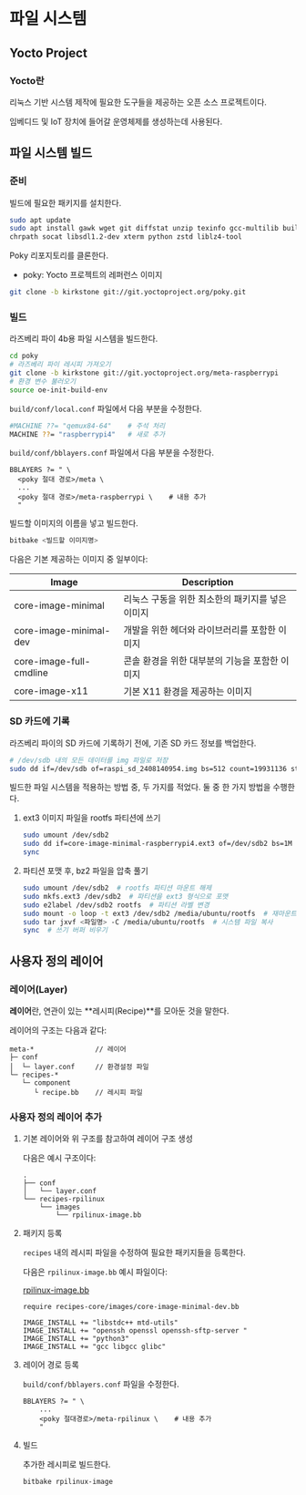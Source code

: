# 파일 시스템

## Yocto Project

### Yocto란

리눅스 기반 시스템 제작에 필요한 도구들을 제공하는 오픈 소스 프로젝트이다.

임베디드 및 IoT 장치에 들어갈 운영체제를 생성하는데 사용된다.

## 파일 시스템 빌드

### 준비

빌드에 필요한 패키지를 설치한다.

```bash
sudo apt update
sudo apt install gawk wget git diffstat unzip texinfo gcc-multilib build-essential \
chrpath socat libsdl1.2-dev xterm python zstd liblz4-tool
```

Poky 리포지토리를 클론한다.

- poky: Yocto 프로젝트의 레퍼런스 이미지

```bash
git clone -b kirkstone git://git.yoctoproject.org/poky.git
```

### 빌드

라즈베리 파이 4b용 파일 시스템을 빌드한다.

```bash
cd poky
# 라즈베리 파이 레시피 가져오기
git clone -b kirkstone git://git.yoctoproject.org/meta-raspberrypi
# 환경 변수 불러오기
source oe-init-build-env
```

`build/conf/local.conf` 파일에서 다음 부분을 수정한다.

```bash
#MACHINE ??= "qemux84-64"    # 주석 처리
MACHINE ??= "raspberrypi4"   # 새로 추가
```

`build/conf/bblayers.conf` 파일에서 다음 부분을 수정한다.

```
BBLAYERS ?= " \ 
  <poky 절대 경로>/meta \
  ...
  <poky 절대 경로>/meta-raspberrypi \    # 내용 추가
  "
```

빌드할 이미지의 이름을 넣고 빌드한다.

```bash
bitbake <빌드할 이미지명>
```

다음은 기본 제공하는 이미지 중 일부이다:

| Image | Description |
| --- | --- |
| core-image-minimal | 리눅스 구동을 위한 최소한의 패키지를 넣은 이미지 |
| core-image-minimal-dev | 개발을 위한 헤더와 라이브러리를 포함한 이미지 |
| core-image-full-cmdline | 콘솔 환경을 위한 대부분의 기능을 포함한 이미지 |
| core-image-x11 | 기본 X11 환경을 제공하는 이미지 |

### SD 카드에 기록

라즈베리 파이의 SD 카드에 기록하기 전에, 기존 SD 카드 정보를 백업한다.

```bash
# /dev/sdb 내의 모든 데이터를 img 파일로 저장
sudo dd if=/dev/sdb of=raspi_sd_2408140954.img bs=512 count=19931136 status=progress
```

빌드한 파일 시스템을 적용하는 방법 중, 두 가지를 적었다. 둘 중 한 가지 방법을 수행한다.

1. ext3 이미지 파일을 rootfs 파티션에 쓰기
    
    ```bash
    sudo umount /dev/sdb2
    sudo dd if=core-image-minimal-raspberrypi4.ext3 of=/dev/sdb2 bs=1M status=progress
    sync
    ```
    
2. 파티션 포맷 후, bz2 파일을 압축 풀기
    
    ```bash
    sudo umount /dev/sdb2  # rootfs 파티션 마운트 해제
    sudo mkfs.ext3 /dev/sdb2  # 파티션을 ext3 형식으로 포맷
    sudo e2label /dev/sdb2 rootfs  # 파티션 라벨 변경
    sudo mount -o loop -t ext3 /dev/sdb2 /media/ubuntu/rootfs  # 재마운트, 또는 GUI 상에서 수행
    sudo tar jxvf <파일명> -C /media/ubuntu/rootfs  # 시스템 파일 복사
    sync  # 쓰기 버퍼 비우기
    ```
    

## 사용자 정의 레이어

### 레이어(Layer)

**레이어**란, 연관이 있는 **레시피(Recipe)**를 모아둔 것을 말한다.

레이어의 구조는 다음과 같다:

```
meta-*               // 레이어
├─ conf
│  └─ layer.conf     // 환경설정 파일
└─ recipes-*
   └─ component
      └ recipe.bb    // 레시피 파일
```

### 사용자 정의 레이어 추가

1. 기본 레이어와 위 구조를 참고하여 레이어 구조 생성
    
    다음은 예시 구조이다:
    
    ```
    .
    ├── conf
    │   └── layer.conf
    └── recipes-rpilinux
        └── images
            └── rpilinux-image.bb
    ```
    
2. 패키지 등록
    
    `recipes` 내의 레시피 파일을 수정하여 필요한 패키지들을 등록한다.
    
    다음은 `rpilinux-image.bb` 예시 파일이다:
    
    [rpilinux-image.bb](files/rpilinux-image.bb)

    ```
    require recipes-core/images/core-image-minimal-dev.bb 
    
    IMAGE_INSTALL += "libstdc++ mtd-utils" 
    IMAGE_INSTALL += "openssh openssl openssh-sftp-server " 
    IMAGE_INSTALL += "python3" 
    IMAGE_INSTALL += "gcc libgcc glibc"
    ```
    
3. 레이어 경로 등록
    
    `build/conf/bblayers.conf` 파일을 수정한다.
    
    ```
    BBLAYERS ?= " \
        ...
        <poky 절대경로>/meta-rpilinux \    # 내용 추가
        "
    ```
    
4. 빌드
    
    추가한 레시피로 빌드한다.
    
    ```bash
    bitbake rpilinux-image
    ```